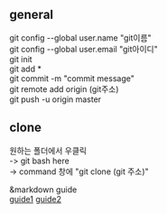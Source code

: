 general
-------
git config --global user.name "git이름"   
git config --global user.email "git아이디"   
git init   
git add *   
git commit -m "commit message"   
git remote add origin (git주소)   
git push -u origin master   

clone
-----
원하는 폴더에서 우클릭   
-> git bash here   
-> command 창에 "git clone (git 주소)"

&markdown guide   
[guide1](https://colab.research.google.com/notebooks/markdown_guide.ipynb)
[guide2](https://gist.github.com/ihoneymon/652be052a0727ad59601)
